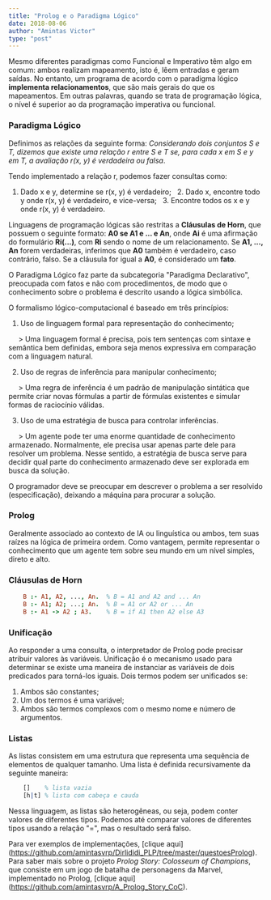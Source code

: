 ```yaml
---
title: "Prolog e o Paradigma Lógico"
date: 2018-08-06
author: "Amintas Victor"
type: "post"
---
```


Mesmo diferentes paradigmas como Funcional e Imperativo têm algo em comum: ambos realizam mapeamento, isto é, lêem entradas e geram saídas. No entanto, um programa de acordo com o paradigma lógico **implementa relacionamentos**, que são mais gerais do que os mapeamentos. Em outras palavras, quando se trata de programação lógica, o nível é superior ao da programação imperativa ou funcional.

### Paradigma Lógico

Definimos as relações da seguinte forma: _Considerando dois conjuntos S e T, dizemos que existe uma relação r entre S e T se, para cada x em S e y em T, a avaliação r(x, y) é verdadeira ou falsa_.

Tendo implementado a relação r, podemos fazer consultas como:

  1. Dado x e y, determine se r(x, y) é verdadeiro;
  2. Dado x, encontre todo y onde r(x, y) é verdadeiro, e vice-versa;
  3. Encontre todos os x e y onde r(x, y) é verdadeiro.

Linguagens de programação lógicas são restritas a **Cláusulas de Horn**, que possuem o seguinte formato: **A0 se A1 e ... e An**, onde **Ai** é uma afirmação do formulário **Ri(...)**, com **Ri** sendo o nome de um relacionamento. Se **A1, ..., An** forem verdadeiras, inferimos que **A0** também é verdadeiro, caso contrário, falso. Se a cláusula for igual a **A0**, é considerado um **fato**.

O Paradigma Lógico faz parte da subcategoria "Paradigma Declarativo", preocupada com fatos e não com procedimentos, de modo que o conhecimento sobre o problema é descrito usando a lógica simbólica.

O formalismo lógico-computacional é baseado em três princípios:


1. Uso de linguagem formal para representação do conhecimento;

     > Uma linguagem formal é precisa, pois tem sentenças com sintaxe e semântica bem definidas, embora seja menos expressiva em comparação com a linguagem natural.

2. Uso de regras de inferência para manipular conhecimento;

     > Uma regra de inferência é um padrão de manipulação sintática que permite criar novas fórmulas a partir de fórmulas existentes e simular formas de raciocínio válidas.

3. Uso de uma estratégia de busca para controlar inferências.

     > Um agente pode ter uma enorme quantidade de conhecimento armazenado. Normalmente, ele precisa usar apenas parte dele para resolver um problema. Nesse sentido, a estratégia de busca serve para decidir qual parte do conhecimento armazenado deve ser explorada em busca da solução.

O programador deve se preocupar em descrever o problema a ser resolvido (especificação), deixando a máquina para procurar a solução.

### Prolog

Geralmente associado ao contexto de IA ou linguística ou ambos, tem suas raízes na lógica de primeira ordem. Como vantagem, permite representar o conhecimento que um agente tem sobre seu mundo em um nível simples, direto e alto.

### Cláusulas de Horn

```prolog
    B :- A1, A2, ..., An.  % B = A1 and A2 and ... An
    B :- A1; A2; ...; An.  % B = A1 or A2 or ... An
    B :- A1 -> A2 ; A3.    % B = if A1 then A2 else A3
```

### Unificação

Ao responder a uma consulta, o interpretador de Prolog pode precisar atribuir valores às variáveis. Unificação é o mecanismo usado para determinar se existe uma maneira de instanciar as variáveis de dois predicados para torná-los iguais. Dois termos podem ser unificados se:

1. Ambos são constantes;
2. Um dos termos é uma variável;
3. Ambos são termos complexos com o mesmo nome e número de argumentos.

### Listas

As listas consistem em uma estrutura que representa uma sequência de elementos de qualquer tamanho. Uma lista é definida recursivamente da seguinte maneira:

```prolog
    []    % lista vazia
    [h|t] % lista com cabeça e cauda                                           
```

Nessa linguagem, as listas são heterogêneas, ou seja, podem conter valores de diferentes tipos. Podemos até comparar valores de diferentes tipos usando a relação "=", mas o resultado será falso.

Para ver exemplos de implementações, [clique aqui] (https://github.com/amintasvrp/Dirlididi_PLP/tree/master/questoesProlog). Para saber mais sobre o projeto _Prolog Story: Colosseum of Champions_, que consiste em um jogo de batalha de personagens da Marvel, implementado no Prolog, [clique aqui] (https://github.com/amintasvrp/A_Prolog_Story_CoC).
